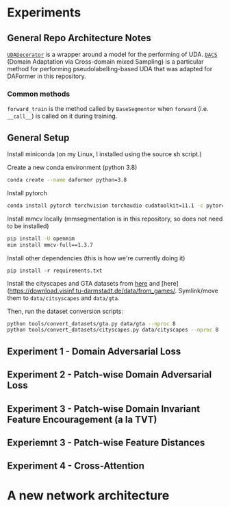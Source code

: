# Experiments
## General Repo Architecture Notes
[`UDADecorator`](mmseg/models/uda/uda_decorator.py) is a wrapper around a model for the performing of UDA.
[`DACS`](mmseg/models/uda/dacs.py) (Domain Adaptation via Cross-domain mixed Sampling) is a particular method for performing pseudolabelling-based UDA that was adapted for DAFormer in this repository.

### Common methods
`forward_train` is the method called by `BaseSegmentor` when `forward` (i.e. `__call__`) is called on it during training.

## General Setup
Install miniconda (on my Linux, I installed using the source sh script.)

Create a new conda environment (python 3.8)

```sh
conda create --name daformer python=3.8
```

Install pytorch
```sh
conda install pytorch torchvision torchaudio cudatoolkit=11.1 -c pytorch-lts -c nvidia
```

Install mmcv locally (mmsegmentation is in this repository, so does not need to be installed)
```sh
pip install -U openmim
mim install mmcv-full==1.3.7
```

Install other dependencies (this is how we're currently doing it)
```
pip install -r requirements.txt
```

Install the cityscapes and GTA datasets from [here](https://www.cityscapes-dataset.com/downloads/) and [here](https://download.visinf.tu-darmstadt.de/data/from_games/. Symlink/move them to `data/citsyscapes` and `data/gta`.

Then, run the dataset conversion scripts:
```sh
python tools/convert_datasets/gta.py data/gta --nproc 8
python tools/convert_datasets/cityscapes.py data/cityscapes --nproc 8
```


## Experiment 1 - Domain Adversarial Loss
## Experiment 2 - Patch-wise Domain Adversarial Loss
## Experiment 3 - Patch-wise Domain Invariant Feature Encouragement (a la TVT)
## Experiemnt 3 - Patch-wise Feature Distances
## Experiment 4 - Cross-Attention

# A new network architecture